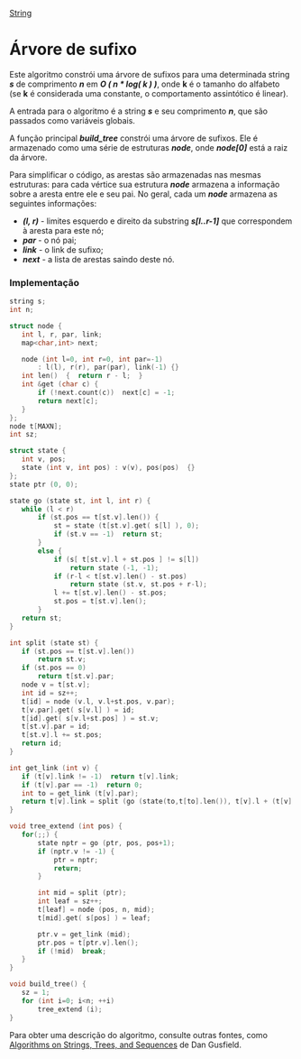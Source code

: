[String]

# Árvore de sufixo

Este algoritmo constrói uma árvore de sufixos para uma determinada string ***s*** de comprimento ***n*** em ***O ( n * log( k ) )***, onde **k** é o tamanho do alfabeto (se **k** é considerada uma constante, o comportamento assintótico é linear).

A entrada para o algoritmo é a string ***s*** e seu comprimento ***n***, que são passados como variáveis globais.

A função principal ***build_tree*** constrói uma árvore de sufixos. Ele é armazenado como uma série de estruturas ***node***, onde ***node[0]*** está a raiz da árvore.

Para simplificar o código, as arestas são armazenadas nas mesmas estruturas: para cada vértice sua estrutura ***node*** armazena a informação sobre a aresta entre ele e seu pai. No geral, cada um ***node*** armazena as seguintes informações:

- ***(l, r)*** - limites esquerdo e direito da substring ***s[l..r-1]*** que correspondem à aresta para este nó;
- ***par*** - o nó pai;
- ***link*** - o link de sufixo;
- ***next*** - a lista de arestas saindo deste nó.

### Implementação
 ````cpp
string s;
int n;

struct node {
    int l, r, par, link;
    map<char,int> next;

    node (int l=0, int r=0, int par=-1)
        : l(l), r(r), par(par), link(-1) {}
    int len()  {  return r - l;  }
    int &get (char c) {
        if (!next.count(c))  next[c] = -1;
        return next[c];
    }
};
node t[MAXN];
int sz;

struct state {
    int v, pos;
    state (int v, int pos) : v(v), pos(pos)  {}
};
state ptr (0, 0);

state go (state st, int l, int r) {
    while (l < r)
        if (st.pos == t[st.v].len()) {
            st = state (t[st.v].get( s[l] ), 0);
            if (st.v == -1)  return st;
        }
        else {
            if (s[ t[st.v].l + st.pos ] != s[l])
                return state (-1, -1);
            if (r-l < t[st.v].len() - st.pos)
                return state (st.v, st.pos + r-l);
            l += t[st.v].len() - st.pos;
            st.pos = t[st.v].len();
        }
    return st;
}

int split (state st) {
    if (st.pos == t[st.v].len())
        return st.v;
    if (st.pos == 0)
        return t[st.v].par;
    node v = t[st.v];
    int id = sz++;
    t[id] = node (v.l, v.l+st.pos, v.par);
    t[v.par].get( s[v.l] ) = id;
    t[id].get( s[v.l+st.pos] ) = st.v;
    t[st.v].par = id;
    t[st.v].l += st.pos;
    return id;
}

int get_link (int v) {
    if (t[v].link != -1)  return t[v].link;
    if (t[v].par == -1)  return 0;
    int to = get_link (t[v].par);
    return t[v].link = split (go (state(to,t[to].len()), t[v].l + (t[v].par==0), t[v].r));
}

void tree_extend (int pos) {
    for(;;) {
        state nptr = go (ptr, pos, pos+1);
        if (nptr.v != -1) {
            ptr = nptr;
            return;
        }

        int mid = split (ptr);
        int leaf = sz++;
        t[leaf] = node (pos, n, mid);
        t[mid].get( s[pos] ) = leaf;

        ptr.v = get_link (mid);
        ptr.pos = t[ptr.v].len();
        if (!mid)  break;
    }
}

void build_tree() {
    sz = 1;
    for (int i=0; i<n; ++i)
        tree_extend (i);
} 
````

Para obter uma descrição do algoritmo, consulte outras fontes, como [Algorithms on Strings, Trees, and Sequences] de Dan Gusfield.

[String]: https://github.com/alexistoigo/lab/blob/master/Processamento%20de%20String/main.md#processamento-de-string
[Algorithms on Strings, Trees, and Sequences]: http://web.stanford.edu/~mjkay/gusfield.pdf

